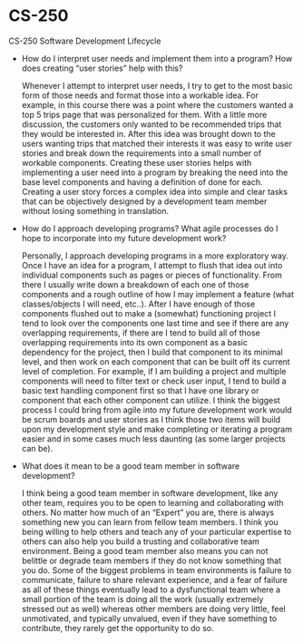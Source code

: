 # CS-250
CS-250 Software Development Lifecycle


-	How do I interpret user needs and implement them into a program? How does creating “user stories” help with this?

	Whenever I attempt to interpret user needs, I try to get to the most basic form of those needs and format those into a workable idea. For example, in this course there was a point where the customers wanted a top 5 trips page that was personalized for them. With a little more discussion, the customers only wanted to be recommended trips that they would be interested in. After this idea was brought down to the users wanting trips that matched their interests it was easy to write user stories and break down the requirements into a small number of workable components. Creating these user stories helps with implementing a user need into a program by breaking the need into the base level components and having a definition of done for each. Creating a user story forces a complex idea into simple and clear tasks that can be objectively designed by a development team member without losing something in translation.  

-	How do I approach developing programs? What agile processes do I hope to incorporate into my future development work?

	Personally, I approach developing programs in a more exploratory way. Once I have an idea for a program, I attempt to flush that idea out into individual components such as pages or pieces of functionality. From there I usually write down a breakdown of each one of those components and a rough outline of how I may implement a feature (what classes/objects I will need, etc..). After I have enough of those components flushed out to make a (somewhat) functioning project I tend to look over the components one last time and see if there are any overlapping requirements, if there are I tend to build all of those overlapping requirements into its own component as a basic dependency for the project, then I build that component to its minimal level, and then work on each component that can be built off its current level of completion. For example, if I am building a project and multiple components will need to filter text or check user input, I tend to build a basic text handling component first so that I have one library or component that each other component can utilize. I think the biggest process I could bring from agile into my future development work would be scrum boards and user stories as I think those two items will build upon my development style and make completing or iterating a program easier and in some cases much less daunting (as some larger projects can be). 

-	What does it mean to be a good team member in software development?

	I think being a good team member in software development, like any other team, requires you to be open to learning and collaborating with others. No matter how much of an “Expert” you are, there is always something new you can learn from fellow team members. I think you being willing to help others and teach any of your particular expertise to others can also help you build a trusting and collaborative team environment. Being a good team member also means you can not belittle or degrade team members if they do not know something that you do. Some of the biggest problems in team environments is failure to communicate, failure to share relevant experience, and a fear of failure as all of these things eventually lead to a dysfunctional team where a small portion of the team is doing all the work (usually extremely stressed out as well) whereas other members are doing very little, feel unmotivated, and typically unvalued, even if they have something to contribute, they rarely get the opportunity to do so. 

